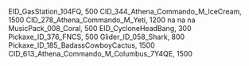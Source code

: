 EID_GasStation_104FQ, 500
CID_344_Athena_Commando_M_IceCream, 1500
CID_278_Athena_Commando_M_Yeti, 1200
na
na
na
MusicPack_008_Coral, 500
EID_CycloneHeadBang, 300
Pickaxe_ID_376_FNCS, 500
Glider_ID_058_Shark, 800
Pickaxe_ID_185_BadassCowboyCactus, 1500
CID_613_Athena_Commando_M_Columbus_7Y4QE, 1500
